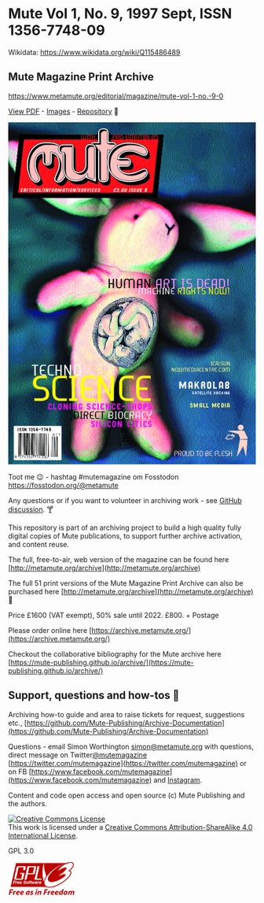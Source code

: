 # Mute Vol 1, No. 9, 1997 Sept, ISSN 1356-7748-09

Wikidata: https://www.wikidata.org/wiki/Q115486489

## Mute Magazine Print Archive

https://www.metamute.org/editorial/magazine/mute-vol-1-no.-9-0

[View PDF](https://nbviewer.org/github/Mute-Publishing/M09/blob/main/pdf/M009.pdf) - [Images](https://github.com/Mute-Publishing/M09/tree/main/300dpi) - [Repository](https://github.com/Mute-Publishing/M09/) 🐜

![Mute Vol 1, No. 9 cover](https://raw.githubusercontent.com/Mute-Publishing/M09/main/72dpi/mute-09-0.jpg)

Toot me 😉 - hashtag #mutemagazine om Fosstodon https://fosstodon.org/@metamute

Any questions or if you want to volunteer in archiving work - see [GitHub discussion](https://github.com/orgs/Mute-Publishing/discussions). 🍸

This repository is part of an archiving project to build a high quality fully digital copies of Mute publications, to support further archive activation, and content reuse.

The full, free-to-air, web version of the magazine can be found here [http://metamute.org/archive](http://metamute.org/archive)

The full 51 print versions of the Mute Magazine Print Archive can also be purchased here [http://metamute.org/archive](http://metamute.org/archive) 💸

Price £1600 (VAT exempt), 50% sale until 2022. £800. + Postage

Please order online here [https://archive.metamute.org/](https://archive.metamute.org/)

Checkout the collaborative bibliography for the Mute archive here [https://mute-publishing.github.io/archive/](https://mute-publishing.github.io/archive/)

## Support, questions and how-tos 🤔

Archiving how-to guide and area to raise tickets for request, suggestions etc., [https://github.com/Mute-Publishing/Archive-Documentation](https://github.com/Mute-Publishing/Archive-Documentation)

Questions - email Simon Worthington simon@metamute.org with questions, direct message on Twitter[@mutemagazine](https://twitter.com/mutemagazine) [https://twitter.com/mutemagazine](https://twitter.com/mutemagazine) or on FB [https://www.facebook.com/mutemagazine](https://www.facebook.com/mutemagazine) and [Instagram](https://www.instagram.com/mute_publishing/).

Content and code open access and open source (c) Mute Publishing and the authors.

<a rel="license" href="http://creativecommons.org/licenses/by-sa/4.0/"><img alt="Creative Commons License" style="border-width:0" src="https://i.creativecommons.org/l/by-sa/4.0/88x31.png" /></a><br />This work is licensed under a <a rel="license" href="http://creativecommons.org/licenses/by-sa/4.0/">Creative Commons Attribution-ShareAlike 4.0 International License</a>.

GPL 3.0

![GPL 3.0](https://raw.githubusercontent.com/Mute-Publishing/Mute-Magazine-Pilot-00-1994/main/assets/gplv3-with-text-136x68.png "GPL 3.0")
